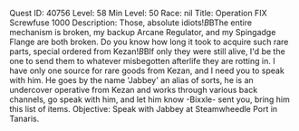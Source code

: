 Quest ID: 40756
Level: 58
Min Level: 50
Race: nil
Title: Operation FIX Screwfuse 1000
Description: Those, absolute idiots!$B$BThe entire mechanism is broken, my backup Arcane Regulator, and my Spingadge Flange are both broken. Do you know how long it took to acquire such rare parts, special ordered from Kezan!$B$BIf only they were still alive, I'd be the one to send them to whatever misbegotten afterlife they are rotting in. I have only one source for rare goods from Kezan, and I need you to speak with him. He goes by the name 'Jabbey' an alias of sorts, he is an undercover operative from Kezan and works through various back channels, go speak with him, and let him know -Bixxle- sent you, bring him this list of items.
Objective: Speak with Jabbey at Steamwheedle Port in Tanaris.
